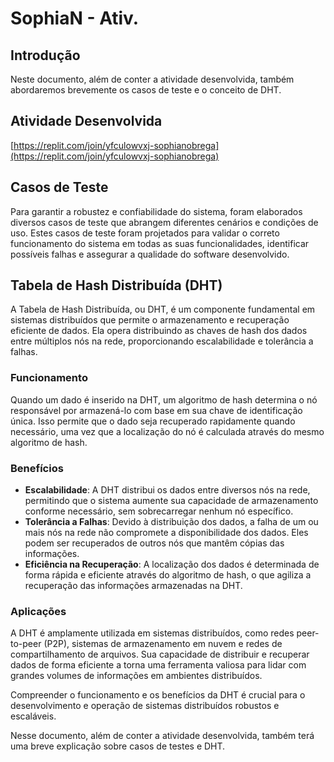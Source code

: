 # SophiaN - Ativ.

## Introdução

Neste documento, além de conter a atividade desenvolvida, também abordaremos brevemente os casos de teste e o conceito de DHT.

## Atividade Desenvolvida

[https://replit.com/join/yfculowvxj-sophianobrega](https://replit.com/join/yfculowvxj-sophianobrega)

## Casos de Teste

Para garantir a robustez e confiabilidade do sistema, foram elaborados diversos casos de teste que abrangem diferentes cenários e condições de uso. Estes casos de teste foram projetados para validar o correto funcionamento do sistema em todas as suas funcionalidades, identificar possíveis falhas e assegurar a qualidade do software desenvolvido.

## Tabela de Hash Distribuída (DHT)

A Tabela de Hash Distribuída, ou DHT, é um componente fundamental em sistemas distribuídos que permite o armazenamento e recuperação eficiente de dados. Ela opera distribuindo as chaves de hash dos dados entre múltiplos nós na rede, proporcionando escalabilidade e tolerância a falhas.

### Funcionamento

Quando um dado é inserido na DHT, um algoritmo de hash determina o nó responsável por armazená-lo com base em sua chave de identificação única. Isso permite que o dado seja recuperado rapidamente quando necessário, uma vez que a localização do nó é calculada através do mesmo algoritmo de hash.

### Benefícios

- **Escalabilidade**: A DHT distribui os dados entre diversos nós na rede, permitindo que o sistema aumente sua capacidade de armazenamento conforme necessário, sem sobrecarregar nenhum nó específico.
- **Tolerância a Falhas**: Devido à distribuição dos dados, a falha de um ou mais nós na rede não compromete a disponibilidade dos dados. Eles podem ser recuperados de outros nós que mantêm cópias das informações.
- **Eficiência na Recuperação**: A localização dos dados é determinada de forma rápida e eficiente através do algoritmo de hash, o que agiliza a recuperação das informações armazenadas na DHT.

### Aplicações

A DHT é amplamente utilizada em sistemas distribuídos, como redes peer-to-peer (P2P), sistemas de armazenamento em nuvem e redes de compartilhamento de arquivos. Sua capacidade de distribuir e recuperar dados de forma eficiente a torna uma ferramenta valiosa para lidar com grandes volumes de informações em ambientes distribuídos.

Compreender o funcionamento e os benefícios da DHT é crucial para o desenvolvimento e operação de sistemas distribuídos robustos e escaláveis.

Nesse documento, além de conter a atividade desenvolvida, também terá uma breve explicação sobre casos de testes e DHT.

